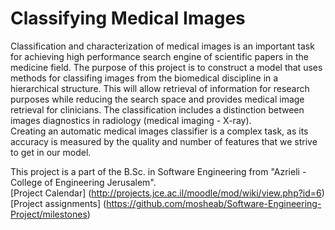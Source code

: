 Classifying Medical Images
============================


Classification and characterization of medical images is an important task for achieving high performance search engine of scientific papers in the medicine field.
The purpose of this project is to construct a model that uses methods for classifing images from the biomedical discipline in a hierarchical structure. This will allow retrieval of information for research purposes while reducing the search space and provides medical image retrieval for clinicians.
The classification includes a distinction between images diagnostics in radiology (medical imaging - X-ray).
<br>    Creating an automatic medical images classifier is a complex task, as its accuracy is measured by the quality and number of features that we strive to get in our model.

This project is a part of the B.Sc. in Software Engineering from "Azrieli - College of Engineering Jerusalem".
<br>[Project Calendar] (http://projects.jce.ac.il/moodle/mod/wiki/view.php?id=6)
<br>[Project assignments] (https://github.com/mosheab/Software-Engineering-Project/milestones)
